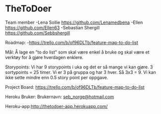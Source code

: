 # TheToDoer

Team member
-Lena Sollie https://github.com/Lenamedbena
-Ellen https://github.com/Ellen63
-Sebastian Shergill https://github.com/Sebbshergill

Roadmap: -https://trello.com/b/of96DLTb/feature-map-to-do-list

Mål: 
Å lage en "to do list"  som skal være enkel å bruke og skal være et verktøy for å gjøre hverdagen enklere.

Storypoints:
Vi har 9 storypoints i uka og det er så mange vi kan gjøre. 3 sortypoints = 25 timer. Vi er 3 på gruppa og har 3 hver.
Så 3x3 = 9. Vi kan ikke sette mindre enn 0.5 story point per oppgave. 

Project Board:
https://trello.com/b/of96DLTb/feature-map-to-do-list

Heroku Bruker:
Brukernavn: seb_norge@hotmail.com


Heroku-app:http://thetodoer-app.herokuapp.com/


